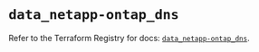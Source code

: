 # `data_netapp-ontap_dns`

Refer to the Terraform Registry for docs: [`data_netapp-ontap_dns`](https://registry.terraform.io/providers/netapp/netapp-ontap/2.3.0/docs/data-sources/dns).
